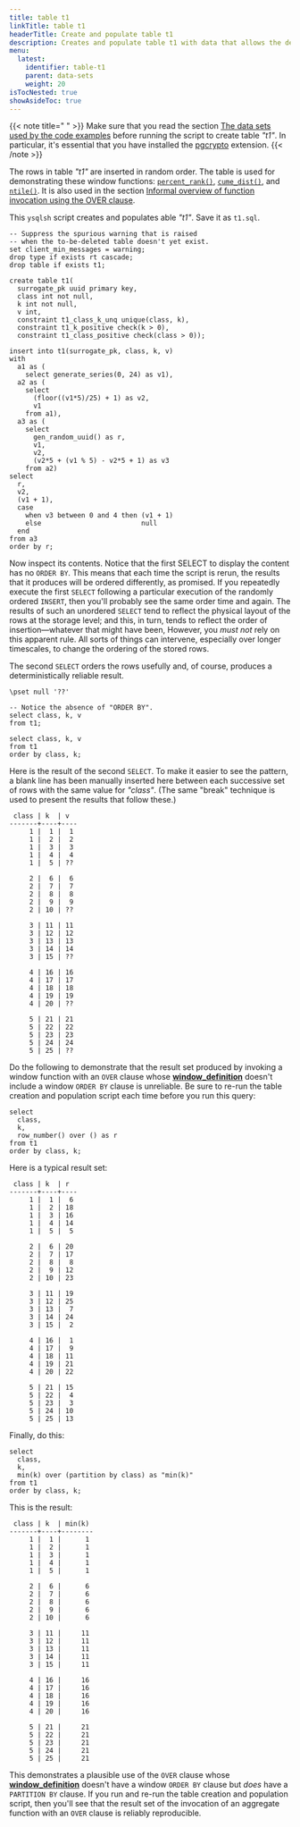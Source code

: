 ```yaml
---
title: table t1
linkTitle: table t1
headerTitle: Create and populate table t1
description: Creates and populate table t1 with data that allows the demonstration of the YSQL's window functions.
menu:
  latest:
    identifier: table-t1
    parent: data-sets
    weight: 20
isTocNested: true
showAsideToc: true
---
```


{{< note title=" " >}}
Make sure that you read the section [The data sets used by the code examples](../../data-sets/) before running the script to create table _"t1"_. In particular, it's essential that you have installed the [pgcrypto](../../../../../extensions/#pgcrypto) extension.
{{< /note >}}

The rows in table  _"t1"_ are inserted in random order. The table is used for demonstrating these window functions:
[`percent_rank()`](../../percent-rank-cume-dist-ntile/#percent-rank),
[`cume_dist()`](../../percent-rank-cume-dist-ntile/#cume-dist),
and [`ntile()`](../../percent-rank-cume-dist-ntile/#ntile).
It is also used in the section [Informal overview of function invocation using the OVER clause](../../../functionality-overview/).


This `ysqlsh` script creates and populates able _"t1"_. Save it as `t1.sql`.

```plpgsql
-- Suppress the spurious warning that is raised
-- when the to-be-deleted table doesn't yet exist.
set client_min_messages = warning;
drop type if exists rt cascade;
drop table if exists t1;

create table t1(
  surrogate_pk uuid primary key,
  class int not null,
  k int not null,
  v int,
  constraint t1_class_k_unq unique(class, k),
  constraint t1_k_positive check(k > 0),
  constraint t1_class_positive check(class > 0));

insert into t1(surrogate_pk, class, k, v)
with
  a1 as (
    select generate_series(0, 24) as v1),
  a2 as (
    select
      (floor((v1*5)/25) + 1) as v2,
      v1
    from a1),
  a3 as (
    select
      gen_random_uuid() as r,
      v1,
      v2,
      (v2*5 + (v1 % 5) - v2*5 + 1) as v3
    from a2)
select
  r,
  v2,
  (v1 + 1),
  case
    when v3 between 0 and 4 then (v1 + 1)
    else                         null
  end
from a3
order by r;
```
Now inspect its contents. Notice that the first SELECT to display the content has no `ORDER BY`. This means that each time the script is rerun, the results that it produces will be ordered differently, as promised. If you repeatedly execute the first `SELECT` following a particular execution of the randomly ordered `INSERT`, then you'll probably see the same order time and again. The results of such an unordered `SELECT` tend to reflect the physical layout of the rows at the storage level; and this, in turn, tends to reflect the order of insertion—whatever that might have been, However, you _must not_ rely on this apparent rule. All sorts of things can intervene, especially over longer timescales, to change the ordering of the stored rows.

The second `SELECT` orders the rows usefully and, of course, produces a deterministically reliable result.

```plpgsql
\pset null '??'

-- Notice the absence of "ORDER BY".
select class, k, v
from t1;

select class, k, v
from t1
order by class, k;
```
Here is the result of the second `SELECT`. To make it easier to see the pattern, a blank line has been manually inserted here between each successive set of rows with the same value for _"class"_. (The same "break" technique is used to present the results that follow these.)
```
 class | k  | v  
-------+----+----
     1 |  1 |  1
     1 |  2 |  2
     1 |  3 |  3
     1 |  4 |  4
     1 |  5 | ??

     2 |  6 |  6
     2 |  7 |  7
     2 |  8 |  8
     2 |  9 |  9
     2 | 10 | ??

     3 | 11 | 11
     3 | 12 | 12
     3 | 13 | 13
     3 | 14 | 14
     3 | 15 | ??

     4 | 16 | 16
     4 | 17 | 17
     4 | 18 | 18
     4 | 19 | 19
     4 | 20 | ??

     5 | 21 | 21
     5 | 22 | 22
     5 | 23 | 23
     5 | 24 | 24
     5 | 25 | ??
```

Do the following to demonstrate that the result set produced by invoking a window function with an `OVER` clause whose [**window_definition**](../../../../../syntax_resources/grammar_diagrams/#window-definition) doesn't include a window `ORDER BY` clause is unreliable. Be sure to re-run the table creation and population script each time before you run this query:

```plpgsql
select
  class,
  k,
  row_number() over () as r
from t1
order by class, k;
```
Here is a typical result set:
```
 class | k  | r  
-------+----+----
     1 |  1 |  6
     1 |  2 | 18
     1 |  3 | 16
     1 |  4 | 14
     1 |  5 |  5
     
     2 |  6 | 20
     2 |  7 | 17
     2 |  8 |  8
     2 |  9 | 12
     2 | 10 | 23
     
     3 | 11 | 19
     3 | 12 | 25
     3 | 13 |  7
     3 | 14 | 24
     3 | 15 |  2
     
     4 | 16 |  1
     4 | 17 |  9
     4 | 18 | 11
     4 | 19 | 21
     4 | 20 | 22
     
     5 | 21 | 15
     5 | 22 |  4
     5 | 23 |  3
     5 | 24 | 10
     5 | 25 | 13
```
Finally, do this:

```postgresxql
select
  class,
  k,
  min(k) over (partition by class) as "min(k)"
from t1
order by class, k;
```
This is the result:
```
 class | k  | min(k) 
-------+----+--------
     1 |  1 |      1
     1 |  2 |      1
     1 |  3 |      1
     1 |  4 |      1
     1 |  5 |      1
     
     2 |  6 |      6
     2 |  7 |      6
     2 |  8 |      6
     2 |  9 |      6
     2 | 10 |      6
     
     3 | 11 |     11
     3 | 12 |     11
     3 | 13 |     11
     3 | 14 |     11
     3 | 15 |     11
     
     4 | 16 |     16
     4 | 17 |     16
     4 | 18 |     16
     4 | 19 |     16
     4 | 20 |     16
     
     5 | 21 |     21
     5 | 22 |     21
     5 | 23 |     21
     5 | 24 |     21
     5 | 25 |     21
```

This demonstrates a plausible use of the `OVER` clause whose [**window_definition**](../../../../../syntax_resources/grammar_diagrams/#window-definition) doesn't have a window `ORDER BY` clause but _does_ have a `PARTITION BY` clause. If you run and re-run the table creation and population script, then you'll see that the result set of the invocation of an aggregate function with an `OVER` clause is reliably reproducible.
